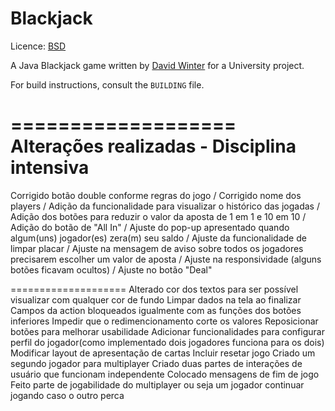 Blackjack
=========

Licence: [BSD](http://creativecommons.org/licenses/BSD/)

A Java Blackjack game written by [David Winter](http://davidwinter.me.uk) for a University project.

For build instructions, consult the `BUILDING` file.

===================
Alterações realizadas - Disciplina intensiva
===================
Corrigido botão double conforme regras do jogo /
Corrigido nome dos players /
Adição da funcionalidade para visualizar o histórico das jogadas /
Adição dos botões para reduzir o valor da aposta de 1 em 1 e 10 em 10 /
Adição do botão de "All In" /
Ajuste do pop-up apresentado quando algum(uns) jogador(es) zera(m) seu saldo /
Ajuste da funcionalidade de limpar placar /
Ajuste na mensagem de aviso sobre todos os jogadores precisarem escolher um valor de aposta /
Ajuste na responsividade (alguns botões ficavam ocultos) /
Ajuste no botão "Deal"


====================
Alterado cor dos textos para ser possível visualizar com qualquer cor de fundo
Limpar dados na tela ao finalizar
Campos da action bloqueados igualmente com as funções dos botões inferiores
Impedir que o redimencionamento corte os valores
Reposicionar botões para melhorar usabilidade
Adicionar funcionalidades para configurar perfil do jogador(como implementado dois jogadores funciona para os dois)
Modificar layout de apresentação de cartas
Incluir resetar jogo
Criado um segundo jogador para multiplayer
Criado duas partes de interações de usuário que funcionam independente
Colocado mensagens de fim de jogo
Feito parte de jogabilidade do multiplayer ou seja um jogador continuar jogando caso o outro perca
